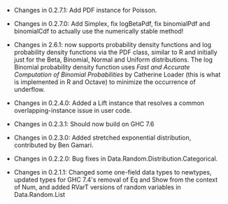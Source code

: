 * Changes in 0.2.7.1: Add PDF instance for Poisson.

* Changes in 0.2.7.0: Add Simplex, fix logBetaPdf, fix binomialPdf and
  binomialCdf to actually use the numerically stable method!

* Changes in 2.6.1: now supports probability density functions and log
  probability density functions via the PDF class, similar to R and
  initially just for the Beta, Binomial, Normal and Uniform
  distributions. The log Binomial probability density function uses
  *Fast and Accurate Computation of Binomial Probabilities* by
  Catherine Loader (this is what is implemented in R and Octave) to
  minimize the occurrence of underflow.

* Changes in 0.2.4.0: Added a Lift instance that resolves a common
  overlapping-instance issue in user code.

* Changes in 0.2.3.1: Should now build on GHC 7.6

* Changes in 0.2.3.0: Added stretched exponential distribution,
  contributed by Ben Gamari.

* Changes in 0.2.2.0: Bug fixes in
  Data.Random.Distribution.Categorical.

* Changes in 0.2.1.1: Changed some one-field data types to newtypes,
  updated types for GHC 7.4's removal of Eq and Show from the context
  of Num, and added RVarT versions of random variables in
  Data.Random.List
